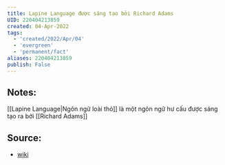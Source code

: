 ```yaml
---
title: Lapine Language được sáng tạo bởi Richard Adams
UID: 220404213859
created: 04-Apr-2022
tags:
  - 'created/2022/Apr/04'
  - 'evergreen'
  - 'permanent/fact'
aliases: 220404213859
publish: False
---
```

## Notes:
[[Lapine Language|Ngôn ngữ loài thỏ]] là một ngôn ngữ hư cấu được sáng tạo ra bởi [[Richard Adams]]

## Source:
- [wiki](https://en.wikipedia.org/wiki/Lapine_language)